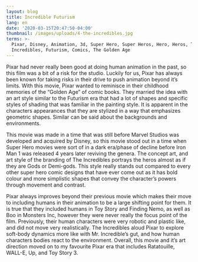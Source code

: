 ```yaml
---
layout: blog
title: Incredible Futurism
lang: en
date: '2020-03-15T20:47:50-04:00'
thumbnail: /images/uploads/4-the-incredibles.jpg
terms: >-
  Pixar, Disney, Animation, 3d, Super Hero, Super Heros, Hero, Heros, The
  Incredibles, Futurism, Comics, The Golden Age
---
```

Pixar had never really been good at doing human animation in the past, so this film was a bit of a risk for the studio. Luckily for us, Pixar has always been known for taking risks in their drive to push animation beyond it’s limits. With this movie, Pixar wanted to reminisce in their childhood memories of the “Golden Age” of comic books. They married the idea with an art style similar to the Futurism era that had a lot of shapes and specific styles of shading that was familiar in the painting style. It is apparent in the characters appearances that they are stylized in a way that emphasizes geometric shapes. Similar can be said about the backgrounds and environments.



This movie was made in a time that was still before Marvel Studios was developed and acquired by Disney, so this movie stood out in a time when Super Hero movies were sort of in a dark era/phase of decline before Iron Man 1 was released 4 years later reviving the genera. The concept art, and art style of the branding of The Incredibles portrays the heros almost as if they are Gods or Demi-gods. This style really stands out compared to every other super hero comic designs that have ever come out as it has bold colour and more simplistic shapes that convey the character’s powers through movement and contrast.

Pixar always improves beyond their previous movie which makes their move to including humans in their animation to be a large shifting point for them. It is true that they included humans in Toy Story and Finding Nemo, as well as Boo in Monsters Inc, however they were never really the focus point of the film. Previously, their human characters were very robotic and plastic like, and did not move very realistically. The Incredibles aloud Pixar to explore soft-body dynamics more like with Mr. Incredible’s gut, and how human characters bodies react to the environment. Overall, this movie and it’s art direction moved on to my favourite Pixar era that includes Ratatouille, WALL-E, Up, and Toy Story 3.
